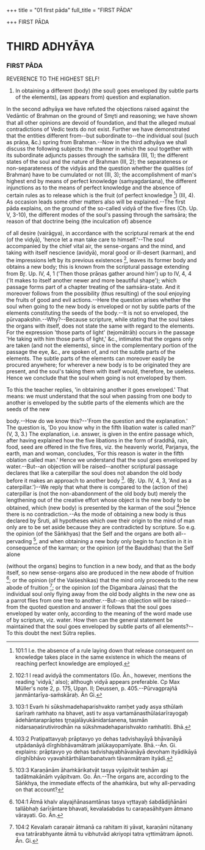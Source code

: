 +++
title = "01 first pāda"
full_title = "FIRST PĀDA"

+++
FIRST PĀDA



# THIRD ADHYĀYA

### FIRST PĀDA

REVERENCE TO THE HIGHEST SELF!

1. In obtaining a different (body) (the soul) goes enveloped (by subtle parts of the elements), (as appears from) question and explanation.

In the second adhyāya we have refuted the objections raised against the Vedāntic of Brahman on the ground of Smr̥ti and reasoning; we have shown that all other opinions are devoid of foundation, and that the alleged mutual contradictions of Vedic texts do not exist. Further we have demonstrated that the entities different from--but subordinate to--the individual soul (such as prāṇa, &c.) spring from Brahman.--Now in the third adhyāya we shall discuss the following subjects: the manner in which the soul together with its subordinate adjuncts passes through the saṁsāra (III, 1); the different states of the soul and the nature of Brahman (III, 2); the separateness or non-separateness of the vidyās and the question whether the qualities (of Brahman) have to be cumulated or not (III, 3); the accomplishment of man's highest end by means of perfect knowledge (saṁyagdarśana), the different injunctions as to the means of perfect knowledge and the absence of certain rules as to release which is the fruit (of perfect knowledge [^fn_64]) (III, 4). As occasion leads some other matters also will be explained.--The first pāda explains, on the ground of the so-called vidyā of the five fires (Cḥ. Up. V, 3-10), the different modes of the soul's passing through the saṁsāra; the reason of that doctrine being (the inculcation of) absence

[^fn_64]: 101:1 I.e. the absence of a rule laying down that release consequent on knowledge takes place in the same existence in which the means of reaching perfect knowledge are employed.

of all desire (vairāgya), in accordance with the scriptural remark at the end (of the vidyā), 'hence let a man take care to himself.'--The soul accompanied by the chief vital air, the sense-organs and the mind, and taking with itself nescience (avidyā), moral good or ill-desert (karman), and the impressions left by its previous existences [^fn_65], leaves its former body and obtains a new body; this is known from the scriptural passage extending from Br̥. Up. IV, 4, 1 ('Then those prāṇas gather around him') up to IV, 4, 4 ('It makes to itself another newer and more beautiful shape'); which passage forms part of a chapter treating of the saṁsāra-state. And it moreover follows from the possibility (thus resulting) of the soul enjoying the fruits of good and evil actions.--Here the question arises whether the soul when going to the new body is enveloped or not by subtle parts of the elements constituting the seeds of the body.--It is not so enveloped, the pūrvapakshin.--Why?--Because scripture, while stating that the soul takes the organs with itself, does not state the same with regard to the elements. For the expression 'those parts of light' (tejomātrāḥ) occurs in the passage 'He taking with him those parts of light,' &c., intimates that the organs only are taken (and not the elements), since in the complementary portion of the passage the eye, &c., are spoken of, and not the subtle parts of the elements. The subtle parts of the elements can moreover easily be procured anywhere; for wherever a new body is to be originated they are present, and the soul's taking them with itself would, therefore, be useless. Hence we conclude that the soul when going is not enveloped by them.

[^fn_65]: 102:1 I read avidyā the commentators (Go. Ān., however, mentions the reading 'vidyā,' also); although vidyā appears preferable. Cp Max Müller's note 2, p. 175, Upan. II; Deussen, p. 405.--Pūrvagprajñā janmāntarīya-saṁskāraḥ. Ān Gi.

To this the teacher replies, 'in obtaining another it goes enveloped.' That means: we must understand that the soul when passing from one body to another is enveloped by the subtle parts of the elements which are the seeds of the new

body.--How do we know this?--'From the question and the explanation.' The question is, 'Do you know why in the fifth libation water is called man?' (V, 3, 3.) The explanation, i.e. answer, is given in the entire passage which, after having explained how the five libations in the form of śraddhā, rain, food, seed are offered in the five fires, viz. the heavenly world, Parjanya, the earth, man and woman, concludes, 'For this reason is water in the fifth oblation called man.' Hence we understand that the soul goes enveloped by water.--But--an objection will be raised--another scriptural passage declares that like a caterpillar the soul does not abandon the old body before it makes an approach to another body [^fn_66]. (Br̥. Up. IV, 4, 3, 'And as a caterpillar.')--We reply that what there is compared to the (action of the) caterpillar is (not the non-abandonment of the old body but) merely the lengthening out of the creative effort whose object is the new body to be obtained, which (new body) is presented by the karman of the soul [^fn_67]Ḥence there is no contradiction.--As the mode of obtaining a new body is thus declared by Śruti, all hypotheses which owe their origin to the mind of man only are to be set aside because they are contradicted by scripture. So e.g. the opinion (of the Sāṅkhyas) that the Self and the organs are both all--pervading [^fn_68], and when obtaining a new body only begin to function in it in consequence of the karman; or the opinion (of the Bauddhas) that the Self alone

[^fn_66]: 103:1 Evaṁ hi sūkshmadehaparishvakto ramḥet yady asya sthūlaṁ śarīraṁ raṁhato na bhavet, asti tv asya vartamānasthūlaśarīrayogaḥ ādehāntaraprāptes tr̥ṇajalāyukānidarśanena, tasmān nidarsaṇaśrutivirodhān na sūkshmadehaparishvakto raṁhatīti. Bhā.

[^fn_67]: 103:2 Pratipattavyaḥ prāptavyo yo dehas tadvishayāyā bhāvanāyā utpādanāyā dīrghibhāvamātraṁ jalūkayopamīyate. Bhā.--Ān. Gi. explains: prāptavyo yo dehas tadvishayabhāvanāyā devoham ityādikāyā dīrghībhāvo vyavahitārthālambanatvaṁ tāvanmātram ityādi.

[^fn_68]: 103:3 Karaṇānām āhaṁkārikatvāt tasya vyāpitvāt teshām api tadātmakānāṁ vyāpitvam. Go. Ān.--The organs are, according to the Sāṅkhya, the immediate effects of the ahaṁkāra, but why all-pervading on that account?

(without the organs) begins to function in a new body, and that as the body itself, so new sense-organs also are produced in the new abode of fruition [^fn_69]; or the opinion (of the Vaiśeshikas) that the mind only proceeds to the new abode of fruition [^fn_70]; or the opinion (of the Digambara Jainas) that the individual soul only flying away from the old body alights in the new one as a parrot flies from one tree to another.--But--an objection will be raised--from the quoted question and answer it follows that the soul goes enveloped by water only, according to the meaning of the word made use of by scripture, viz. water. How then can the general statement be maintained that the soul goes enveloped by subtle parts of all elements?--To this doubt the next Sūtra replies.

[^fn_69]: 104:1 Ātmā khalv alayajñānasamtānas tasya vr̥ttayaḥ śabdādijñānāni tallābhaḥ śarīrāntare bhavati, kevalaśabdas tu caraṇasāhityam ātmano vārayati. Go. Ān.

[^fn_70]: 104:2 Kevalaṁ caraṇair ātmanā ca rahitam iti yāvat, karaṇāni nūtanany eva tatrārabhyante ātmā tu vibhutvād akriyopi tatra vr̥ttimātram āpnoti. Ān. Gi.

